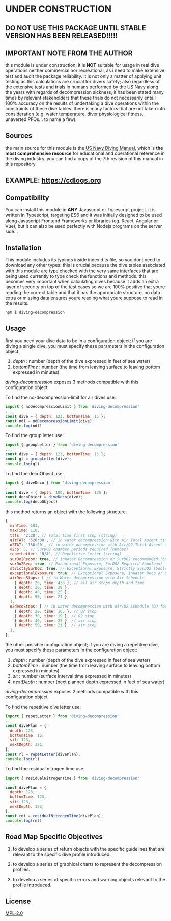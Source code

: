# UNDER CONSTRUCTION

## DO NOT USE THIS PACKAGE UNTIL STABLE VERSION HAS BEEN RELEASED!!!!!

## IMPORTANT NOTE FROM THE AUTHOR
this module is under construction, it is **__NOT__** suitable for usage in real dive operations neither commercial nor recreational, as i need to make extensive test and audit the package reliability. it is not only a matter of applying unit testing as this calculations are crucial for divers safety; also regardless of the extensive tests and trials in humans performed by the US Navy along the years with regards of decompression sickness, it has been stated many times by relevant stakeholders that these trials do not necessarily entail 100% accuracy on the results of undertaking a dive operations within the constraints of these dive tables. there is many factors that are not taken into consideration (e.g: water temperature, diver physiological fitness, unaverted PFOs... to name a few). 

## Sources
the main source for this module is the [US Navy Diving Manual](https://en.wikipedia.org/wiki/U.S._Navy_Diving_Manual "US Navy Diving Manual Rev7"), which is __the most comprehensive resource__ for educational and operational reference in the diving industry. you can find a copy of the 7th revision of this manual in this repository

## EXAMPLE: https://cdlogs.org

## Compatibility

You can install this module in __ANY__ Javascript or Typescript project. it is written in Typescript, targeting ES6 and it was initially designed to be used along Javascript Frontend Frameworks or libraries (eg. React, Angular or Vue), but it can also be used perfectly with Nodejs programs on the server side... 

## Installation

This module includes its typings inside index.d.ts file, so you dont need to download any other types. this is crucial because the dive tables associated with this module are type checked with the very same interfaces that are being used currently to type check the functions and methods. this becomes very important when calculating dives because it adds an extra layer of security on top of the test cases so we are 100% positive that youre reading the correct table and that it has the appropriate structure, no data extra or missing data ensures youre reading what youre suppose to read in the results.

```
npm i diving-decompression
```

## Usage

first you need your dive data to be in a configuration object; if you are diving a single dive, you must specify these parameters in the configuration object:

1. _depth_ : number (depth of the dive expressed in feet of sea water) 
2. _bottomTime_ : number (the time from leaving surface to leaving bottom expressed in minutes)

_diving-decompression_ exposes 3 methods compatible with this configuration object

To find the no-decompression-limit for air dives use:

```javascript
import { noDecompressionLimit } from 'diving-decompression'
...
const dive = { depth: 123, bottomTime: 15 };
const ndl = noDecompressionLimit(dive);
console.log(ndl)
```

To find the group letter use:

```javascript
import { groupLetter } from 'diving-decompression'
...
const dive = { depth: 123, bottomTime: 15 };
const gl = groupLetter(dive);
console.log(gl)
```

To find the decoObject use:

```javascript
import { diveDeco } from 'diving-decompression'
...
const dive = { depth: 100, bottomTime: 135 };
const decoObject = diveDeco(dive);
console.log(decoObject)
```
this  method returns an object with the following structure.

```javascript
{
  minTime: 101, 
  maxTime: 110,
  ttfs: '2:20', // Total time first stop (string)
  airTAT: '520:00', // in water decompression with Air Total Ascent time (string)
  o2TAT: '188:20', // in water decompression with Air/O2 Total Ascent time (string)
  o2cp: 5, // SurDO2 chamber periods required (number)
  repetLetter: 'N/A', // Repetitive Letter (string)
  surDo2Recom: true, // inWater Decompression or SurDO2 recommended (boolean)
  surDo2Req: true, // Exceptional Exposure, SurDO2 Required (boolean)
  strictlySurDo2: true, // Exceptional Exposure, Strictly SurDO2 (boolean)
  exceptionalExposure: true, // Exceptional Exposure, inWater Deco or SurDO2 Required (boolean)
  airDecoStops: [ // in Water decompression with Air Schedule
    { depth: 20, time: 433 }, // all air stops depth and time
    { depth: 30, time: 38 },
    { depth: 40, time: 25 },
    { depth: 50, time: 21 },
  ],
  o2decoStops: [ // in water decompression with Air/O2 Schedule (O2 for the 30' and 20')
    { depth: 20, time: 105 }, // O2 stop
    { depth: 30, time: 19 }, // O2 stop
    { depth: 40, time: 25 }, // air stop
    { depth: 50, time: 21 }, // air stop
  ],
},
```


the other possible configuration object; if you are diving a repetitive dive, you must specify these parameters in the configuration object:

1. _depth_ : number (depth of the dive expressed in feet of sea water) 
2. _bottomTime_ : number (the time from leaving surface to leaving bottom expressed in minutes)
3. _sit_ : number (surface interval time expressed in minutes)
4. _nextDepth_ : number (next planned depth expressed in feet of sea water)

_diving-decompression_ exposes 2 methods compatible with this configuration object

To find the repetitive dive letter use:

```javascript
import { repetLetter } from 'diving-decompression'
...
const divePlan = { 
  depth: 123, 
  bottomTime: 15, 
  sit: 123,
  nextDepth: 321,
};
const rl = repetLetter(divePlan);
console.log(rl)
```

To find the residual nitrogen time use:

```javascript
import { residualNitrogenTime } from 'diving-decompression'
...
const divePlan = { 
  depth: 123, 
  bottomTime: 123, 
  sit: 123,
  nextDepth: 123,
};
const rnt = residualNitrogenTime(divePlan);
console.log(rnt)
```

## Road Map Specific Objectives

1. to develop a series of return objects with the specific guidelines that are relevant to the specific dive profile introduced.

2. to develop a series of graphical charts to represent the decompression profiles.

3. to develop a series of specific errors and warning objects relevant to the profile introduced.

## License
[MPL-2.0](https://choosealicense.com/licenses/mpl-2.0/)
